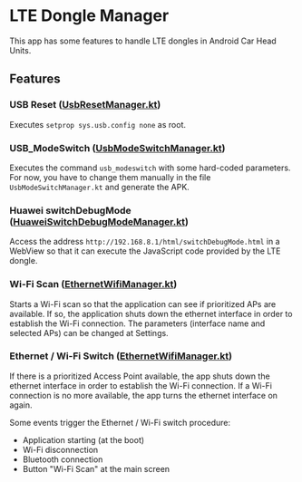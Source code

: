 # LTE Dongle Manager

This app has some features to handle LTE dongles in Android Car Head Units.

## Features

### USB Reset ([UsbResetManager.kt](app/src/main/java/org/berenguel/carheadunitconfigurer/managers/UsbResetManager.kt))
Executes `setprop sys.usb.config none` as root.

### USB_ModeSwitch ([UsbModeSwitchManager.kt](app/src/main/java/org/berenguel/carheadunitconfigurer/managers/UsbModeSwitchManager.kt))
Executes the command `usb_modeswitch` with some hard-coded parameters. For now, you have to change them manually
in the file `UsbModeSwitchManager.kt` and generate the APK.

### Huawei switchDebugMode ([HuaweiSwitchDebugModeManager.kt](app/src/main/java/org/berenguel/carheadunitconfigurer/managers/HuaweiSwitchDebugModeManager.kt))
Access the address `http://192.168.8.1/html/switchDebugMode.html` in a WebView so that it can execute the JavaScript code provided by the LTE dongle.

### Wi-Fi Scan ([EthernetWifiManager.kt](app/src/main/java/org/berenguel/carheadunitconfigurer/managers/EthernetWifiManager.kt))
Starts a Wi-Fi scan so that the application can see if prioritized APs are available. If so, the application shuts down the ethernet interface in order 
to establish the Wi-Fi connection. The parameters (interface name and selected APs) can be changed at Settings.

### Ethernet / Wi-Fi Switch ([EthernetWifiManager.kt](app/src/main/java/org/berenguel/carheadunitconfigurer/managers/EthernetWifiManager.kt))
If there is a prioritized Access Point available, the app shuts down the ethernet interface in order to establish the Wi-Fi connection.
If a Wi-Fi connection is no more available, the app turns the ethernet interface on again.

Some events trigger the Ethernet / Wi-Fi switch procedure:
- Application starting (at the boot)
- Wi-Fi disconnection
- Bluetooth connection
- Button "Wi-Fi Scan" at the main screen